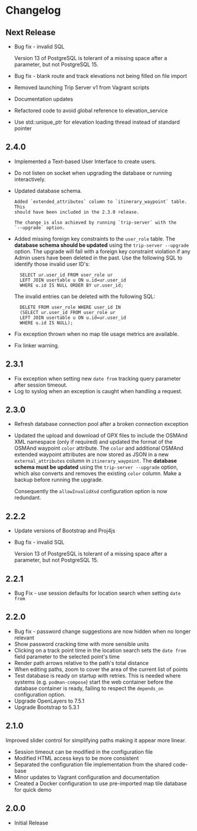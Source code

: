 <!-- -*- mode: markdown; -*- vim: set tw=78 ts=4 sts=0 sw=4 noet ft=markdown norl: -->

# Changelog

## Next Release

- Bug fix - invalid SQL

	Version 13 of PostgreSQL is tolerant of a missing space after a parameter,
	but not PostgreSQL 15.

- Bug fix - blank route and track elevations not being filled on file import

- Removed launching Trip Server v1 from Vagrant scripts

- Documentation updates

- Refactored code to avoid global reference to elevation_service

- Use std::unique_ptr for elevation loading thread instead of standard pointer

## 2.4.0

- Implemented a Text-based User Interface to create users.

- Do not listen on socket when upgrading the database or running
  interactively.

- Updated database schema.

	  Added `extended_attributes` column to `itinerary_waypoint` table.  This
	  should have been included in the 2.3.0 release.

	  The change is also achieved by running `trip-server` with the
	  `--upgrade` option.

- Added missing foreign key constraints to the `user_role` table.  The
  **database schema should be updated** using the `trip-server --upgrade`
  option.  The upgrade will fail with a foreign key constraint violation if
  any Admin users have been deleted in the past.  Use the following SQL to
  identify those invalid user ID's:

		SELECT ur.user_id FROM user_role ur
		LEFT JOIN usertable u ON u.id=ur.user_id
		WHERE u.id IS NULL ORDER BY ur.user_id;

	The invalid entries can be deleted with the following SQL:

		DELETE FROM user_role WHERE user_id IN
		(SELECT ur.user_id FROM user_role ur
		LEFT JOIN usertable u ON u.id=ur.user_id
		WHERE u.id IS NULL);

- Fix exception thrown when no map tile usage metrics are available.

- Fix linker warning.

## 2.3.1

- Fix exception when setting new `date from` tracking query parameter after
  session timeout.
- Log to syslog when an exception is caught when handling a request.

## 2.3.0

- Refresh database connection pool after a broken connection exception

- Updated the upload and download of GPX files to include the OSMAnd XML
  namespace (only if required) and updated the format of the OSMAnd waypoint
  `color` attribute.  The `color` and additional OSMAnd extended waypoint
  attributes are now stored as JSON in a new `external_attributes` column in
  `itinerary_waypoint`.  The **database schema must be updated** using the
  `trip-server --upgrade` option, which also converts and removes the existing
  `color` column.  Make a backup before running the upgrade.

  Consequently the `allowInvalidXsd` configuration option is now redundant.

## 2.2.2

- Update versions of Bootstrap and Proj4js
- Bug fix - invalid SQL

	Version 13 of PostgreSQL is tolerant of a missing space after a parameter,
	but not PostgreSQL 15.

## 2.2.1

- Bug Fix - use session defaults for location search when setting `date from`

## 2.2.0

- Bug fix - password change suggestions are now hidden when no longer relevant
- Show password cracking time with more sensible units
- Clicking on a track point time in the location search sets the `date from`
  field parameter to the selected point's time
- Render path arrows relative to the path's total distance
- When editing paths, zoom to cover the area of the current list of points
- Test database is ready on startup with retries.  This is needed where
  systems (e.g. `podman-compose`) start the web container before the database
  container is ready, failing to respect the `depends_on` configuration
  option.
- Upgrade OpenLayers to 7.5.1
- Upgrade Bootstrap to 5.3.1

## 2.1.0

Improved slider control for simplifying paths making it appear more linear.

- Session timeout can be modified in the configuration file
- Modified HTML access keys to be more consistent
- Separated the configuration file implementation from the shared code-base
- Minor updates to Vagrant configuration and documentation
- Created a Docker configuration to use pre-imported map tile database for
  quick demo

## 2.0.0

- Initial Release
